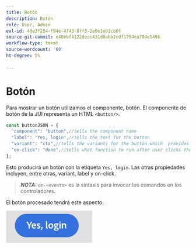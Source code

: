 ```yaml
---
title: Botón
description: Botón
role: User, Admin
exl-id: 40e3f254-f94e-4f43-8ff5-2e6e1eb1cb6f
source-git-commit: e40ebf4122decc431d0abb2cdf1794ea704e5496
workflow-type: tm+mt
source-wordcount: '60'
ht-degree: 5%

---
```


# Botón

Para mostrar un botón utilizamos el componente, botón.
El componente de botón de la JUI representa un HTML `<button/>`.

```js title="buttonJSON.js"
const buttonJSON = {
  "component": "button",//tells the component name
  "label": "Yes, login",//tells the text for the button
  "variant": "cta",//tells the variants for the button which  provides default styles
  "on-click": "done",//tells what function to run after user clicks the button
};
```

Esto producirá un botón con la etiqueta `Yes, login`. Las otras propiedades incluyen, entre otras, variant, label y on-click.
> **_NOTA:_** `on-<events>` es la sintaxis para invocar los comandos en los controladores.

El botón procesado tendrá este aspecto:

![botón](imgs/yes_login_button.png "Botón")
